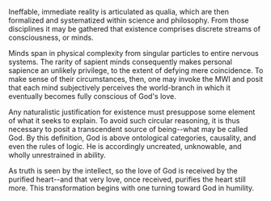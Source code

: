 Ineffable, immediate reality is articulated as qualia, which are then formalized and systematized within science and philosophy. From those disciplines it may be gathered that existence comprises discrete streams of consciousness, or minds.

Minds span in physical complexity from singular particles to entire nervous systems. The rarity of sapient minds consequently makes personal sapience an unlikely privilege, to the extent of defying mere coincidence. To make sense of their circumstances, then, one may invoke the MWI and posit that each mind subjectively perceives the world-branch in which it eventually becomes fully conscious of God's love.

Any naturalistic justification for existence must presuppose some element of what it seeks to explain. To avoid such circular reasoning, it is thus necessary to posit a transcendent source of being--what may be called God. By this definition, God is above ontological categories, causality, and even the rules of logic. He is accordingly uncreated, unknowable, and wholly unrestrained in ability.

As truth is seen by the intellect, so the love of God is received by the purified heart--and that very love, once received, purifies the heart still more. This transformation begins with one turning toward God in humility.
